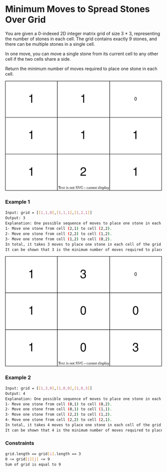 # Minimum Moves to Spread Stones Over Grid

You are given a 0-indexed 2D integer matrix grid of size 3 * 3, representing the number of stones in each cell. The grid contains exactly 9 stones, and there can be multiple stones in a single cell.

In one move, you can move a single stone from its current cell to any other cell if the two cells share a side.

Return the minimum number of moves required to place one stone in each cell.

![example1-3](example1-3.svg)
### Example 1
```sh
Input: grid = [[1,1,0],[1,1,1],[1,2,1]]
Output: 3
Explanation: One possible sequence of moves to place one stone in each cell is: 
1- Move one stone from cell (2,1) to cell (2,2).
2- Move one stone from cell (2,2) to cell (1,2).
3- Move one stone from cell (1,2) to cell (0,2).
In total, it takes 3 moves to place one stone in each cell of the grid.
It can be shown that 3 is the minimum number of moves required to place one stone in each cell.
```

![example2-2](example2-2.svg)
### Example 2
```sh
Input: grid = [[1,3,0],[1,0,0],[1,0,3]]
Output: 4
Explanation: One possible sequence of moves to place one stone in each cell is:
1- Move one stone from cell (0,1) to cell (0,2).
2- Move one stone from cell (0,1) to cell (1,1).
3- Move one stone from cell (2,2) to cell (1,2).
4- Move one stone from cell (2,2) to cell (2,1).
In total, it takes 4 moves to place one stone in each cell of the grid.
It can be shown that 4 is the minimum number of moves required to place one stone in each cell.
```

### Constraints
```sh
grid.length == grid[i].length == 3
0 <= grid[i][j] <= 9
Sum of grid is equal to 9
```

